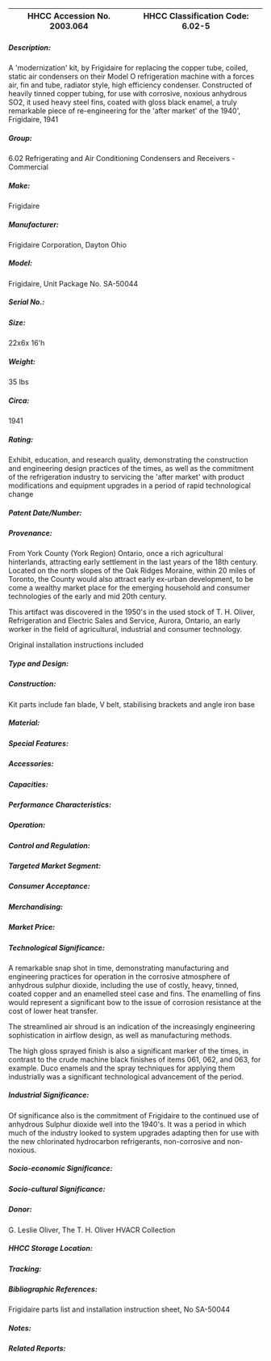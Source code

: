 | **HHCC Accession No. 2003.064** |**HHCC Classification Code:  6.02-5**|
| ----------- | ----------- |
##### Description:
A 'modernization' kit, by Frigidaire for replacing the copper tube, coiled, static air condensers on their Model O refrigeration machine with a forces air, fin and tube, radiator style, high efficiency condenser. Constructed of heavily tinned copper tubing, for use with corrosive, noxious anhydrous SO2, it used heavy steel fins, coated with gloss black enamel, a truly remarkable piece of re-engineering for the 'after market' of the 1940', Frigidaire, 1941
##### Group:
6.02 Refrigerating and Air Conditioning Condensers and Receivers - Commercial

##### Make:
Frigidaire

##### Manufacturer:
Frigidaire Corporation, Dayton Ohio

##### Model:
Frigidaire, Unit Package No. SA-50044

##### Serial No.:


##### Size:
22x6x 16'h

##### Weight:
35 lbs

##### Circa:
1941

##### Rating:
Exhibit, education, and research quality, demonstrating the construction and engineering design practices of the times, as well as the commitment of the refrigeration industry to servicing the 'after market' with product modifications and equipment upgrades in a period of rapid technological change

##### Patent Date/Number:


##### Provenance:
From York County (York Region) Ontario, once a rich agricultural hinterlands, attracting early settlement in the last years of the 18th century. Located on the north slopes of the Oak Ridges Moraine, within 20 miles of Toronto, the County would also attract early ex-urban development, to be come a wealthy market place for the emerging household and consumer technologies of the early and mid 20th century. 

This artifact was discovered in the 1950's in the used stock of T. H. Oliver, Refrigeration and Electric Sales and Service, Aurora, Ontario, an early worker in the field of agricultural, industrial and consumer technology. 

Original installation instructions included

##### Type and Design:


##### Construction:
Kit parts include fan blade, V belt, stabilising brackets and angle iron base

##### Material:


##### Special Features:


##### Accessories:


##### Capacities:


##### Performance Characteristics:


##### Operation:


##### Control and Regulation:


##### Targeted Market Segment:


##### Consumer Acceptance:


##### Merchandising:


##### Market Price:


##### Technological Significance:
A remarkable snap shot in time, demonstrating manufacturing and engineering practices for operation in the corrosive atmosphere of anhydrous sulphur dioxide, including the use of costly, heavy, tinned, coated copper and an enamelled steel case and fins. The enamelling of fins would represent a significant bow to the issue of corrosion resistance at the cost of lower heat transfer.

The streamlined air shroud is an indication of the increasingly engineering sophistication in airflow design, as well as manufacturing methods.

The high gloss sprayed finish is also a significant marker of the times, in contrast to the crude machine black finishes of items 061, 062, and 063, for example. Duco enamels and the spray techniques for applying them industrially was a significant technological advancement of the period.

##### Industrial Significance:
Of significance also is the commitment of Frigidaire to the continued use of anhydrous Sulphur dioxide well into the 1940's. It was a period in which much of the industry looked to system upgrades adapting then for use with the new chlorinated hydrocarbon refrigerants, non-corrosive and non-noxious.

##### Socio-economic Significance:


##### Socio-cultural Significance:


##### Donor:
G. Leslie Oliver, The T. H. Oliver HVACR Collection

##### HHCC Storage Location:


##### Tracking:


##### Bibliographic References:
Frigidaire parts list and installation instruction sheet, No SA-50044

##### Notes:


##### Related Reports:

